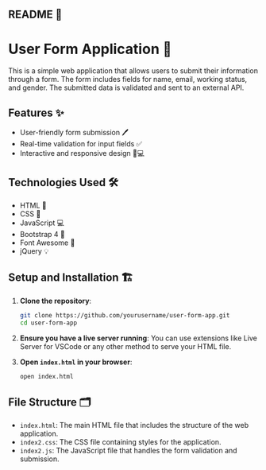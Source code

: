## README 📖

# User Form Application 📝

This is a simple web application that allows users to submit their information through a form. The form includes fields for name, email, working status, and gender. The submitted data is validated and sent to an external API.

## Features ✨

- User-friendly form submission 🖊️
- Real-time validation for input fields ✅
- Interactive and responsive design 📱💻

## Technologies Used 🛠️

- HTML 📄
- CSS 🎨
- JavaScript 💻
- Bootstrap 4 🎀
- Font Awesome 🌟
- jQuery 💡

## Setup and Installation 🏗️

1. **Clone the repository**:
    ```sh
    git clone https://github.com/yourusername/user-form-app.git
    cd user-form-app
    ```

2. **Ensure you have a live server running**:
   You can use extensions like Live Server for VSCode or any other method to serve your HTML file.

3. **Open `index.html` in your browser**:
    ```sh
    open index.html
    ```

## File Structure 🗂️

- `index.html`: The main HTML file that includes the structure of the web application.
- `index2.css`: The CSS file containing styles for the application.
- `index2.js`: The JavaScript file that handles the form validation and submission.
